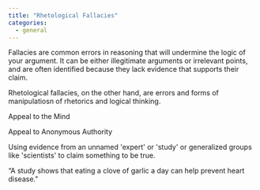 ```yaml
---
title: "Rhetological Fallacies"
categories:
  - general
---
```


Fallacies are common errors in reasoning that will undermine the logic of your argument. It can be either illegitimate arguments or irrelevant points, and are often identified because they lack evidence that supports their claim.

Rhetological fallacies, on the other hand, are errors and forms of manipulatiosn of rhetorics and logical thinking.

Appeal to the Mind

Appeal to Anonymous Authority

Using evidence from an unnamed 'expert' or 'study' or generalized groups like 'scientists' to claim something to be true.

“A study shows that eating a clove of garlic a day can help prevent heart disease."
